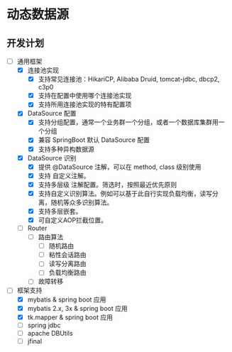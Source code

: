# 动态数据源

## 开发计划

+ [ ] 通用框架
    + [X] 连接池实现
        + [X] 支持常见连接池：HikariCP, Alibaba Druid, tomcat-jdbc, dbcp2, c3p0 
        + [X] 支持在配置中使用哪个连接池实现
        + [X] 支持所用连接池实现的特有配置项
    + [X] DataSource 配置   
        + [X] 支持分组配置，通常一个业务群一个分组，或者一个数据库集群用一个分组
        + [X] 兼容 SpringBoot 默认 DataSource 配置
        + [X] 支持多种异构数据源
    + [X] DataSource 识别
        + [X] 提供 @DataSource 注解，可以在 method, class 级别使用
        + [X] 支持 自定义注解。
        + [X] 支持多层级 注解配置。筛选时，按照最近优先原则
        + [X] 支持自定义识别算法。例如可以基于此自行实现负载均衡，读写分离，随机等众多识别算法。
        + [X] 支持多层嵌套。
        + [X] 可自定义AOP拦截位置。
    + [ ] Router
        + [ ] 路由算法
            + [ ] 随机路由
            + [ ] 粘性会话路由
            + [ ] 读写分离路由
            + [ ] 负载均衡路由
        + [ ] 故障转移
+ [ ] 框架支持
    + [X] mybatis & spring boot 应用
    + [X] mybatis 2.x, 3x & spring boot 应用
    + [X] tk.mapper & spring boot 应用
    + [ ] spring jdbc
    + [ ] apache DBUtils
    + [ ] jfinal  